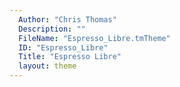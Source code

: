 ```yaml
---
  Author: "Chris Thomas"
  Description: ""
  FileName: "Espresso_Libre.tmTheme"
  ID: "Espresso_Libre"
  Title: "Espresso Libre"
  layout: theme
---
```

  